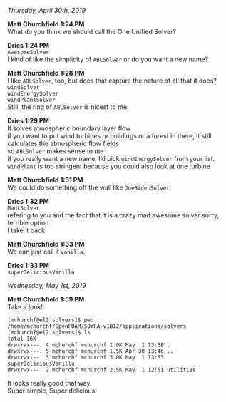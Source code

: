 *Thursday, April 30th, 2019*

**Matt Churchfield 1:24 PM**<br>
What do you think we should call the One Unified Solver?

**Dries 1:24 PM**<br>
`AwesomeSolver`<br>
I kind of like the simplicity of `ABLSolver`
or do you want a new name?

**Matt Churchfield 1:28 PM**<br>
I like `ABLSolver`, too, but does that capture the nature of all that it does?<br>
`windSolver`<br>
`windEnergySolver`<br>
`windPlantSolver`<br>
Still, the ring of `ABLSolver` is nicest to me.

**Dries 1:29 PM**<br>
It solves atmospheric boundary layer flow<br>
if you want to put wind turbines or buildings or a forest in there, it still calculates the atmospheric flow fields<br>
so `ABLSolver` makes sense to me<br>
if you really want a new name, I’d pick `windEnergySolver` from your list. `windPlant` is too stringent because you could also look at one turbine

**Matt Churchfield 1:31 PM**<br>
We could do something off the wall like `JoeBidenSolver`.

**Dries 1:32 PM**<br>
`MadtSolver`<br>
refering to you and the fact that it is a crazy mad awesome solver
sorry, terrible option<br>
I take it back

**Matt Churchfield 1:33 PM**<br>
We can just call it `vanilla`.

**Dries 1:33 PM**<br>
`superDeliciousVanilla`

*Wednesday, May 1st, 2019*

**Matt Churchfield 1:59 PM**<br>
Take a look!
```
[mchurchf@el2 solvers]$ pwd
/home/mchurchf/OpenFOAM/SOWFA-v1812/applications/solvers
[mchurchf@el2 solvers]$ ls
total 16K
drwxrwx---. 4 mchurchf mchurchf 1.0K May  1 13:58 .
drwxrwx---. 5 mchurchf mchurchf 1.5K Apr 30 13:46 ..
drwxrwx---. 3 mchurchf mchurchf 3.0K May  1 13:53 superDeliciousVanilla
drwxrwx---. 2 mchurchf mchurchf 2.5K May  1 12:51 utilities
```
It looks really good that way.<br>
Super simple, Super delicious!
